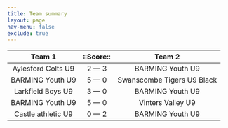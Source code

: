 ```yaml
---
title: Team summary
layout: page
nav-menu: false
exclude: true
---
```




|       Team 1       |  ::Score::  |           Team 2           |
|:------------------:|:-----------:|:--------------------------:|
| Aylesford Colts U9 | 2 &mdash; 3 |      BARMING Youth U9      |
|  BARMING Youth U9  | 5 &mdash; 0 | Swanscombe Tigers U9 Black |
| Larkfield Boys U9  | 3 &mdash; 0 |      BARMING Youth U9      |
|  BARMING Youth U9  | 5 &mdash; 0 |     Vinters Valley U9      |
| Castle athletic U9 | 0 &mdash; 2 |      BARMING Youth U9      |

 <br /><br /><br />